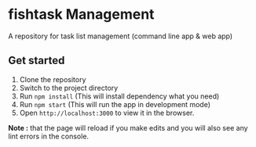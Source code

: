 # fishtask Management
A repository for task list management (command line app &amp; web app)

## Get started
1. Clone the repository
2. Switch to the project directory
3. Run `npm install` (This will install dependency what you need) 
4. Run `npm start` (This will run the app in development mode)
5. Open `http://localhost:3000` to view it in the browser.

**Note :** that the page will reload if you make edits and you will also see any lint errors in the console.

